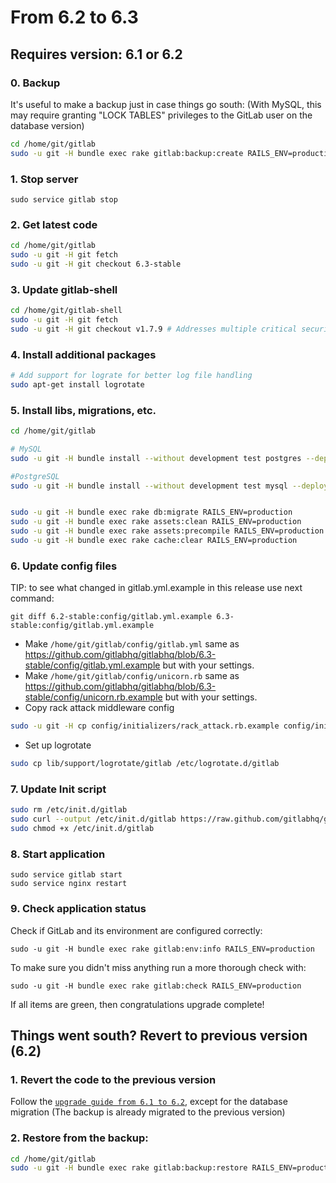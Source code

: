 # From 6.2 to 6.3

## Requires version: 6.1 or 6.2

### 0. Backup

It's useful to make a backup just in case things go south:
(With MySQL, this may require granting "LOCK TABLES" privileges to the GitLab user on the database version)

```bash
cd /home/git/gitlab
sudo -u git -H bundle exec rake gitlab:backup:create RAILS_ENV=production
```

### 1. Stop server

    sudo service gitlab stop

### 2. Get latest code

```bash
cd /home/git/gitlab
sudo -u git -H git fetch
sudo -u git -H git checkout 6.3-stable
```

### 3. Update gitlab-shell

```bash
cd /home/git/gitlab-shell
sudo -u git -H git fetch
sudo -u git -H git checkout v1.7.9 # Addresses multiple critical security vulnerabilities
```

### 4. Install additional packages

```bash
# Add support for lograte for better log file handling
sudo apt-get install logrotate
```

### 5. Install libs, migrations, etc.

```bash
cd /home/git/gitlab

# MySQL
sudo -u git -H bundle install --without development test postgres --deployment

#PostgreSQL
sudo -u git -H bundle install --without development test mysql --deployment


sudo -u git -H bundle exec rake db:migrate RAILS_ENV=production
sudo -u git -H bundle exec rake assets:clean RAILS_ENV=production
sudo -u git -H bundle exec rake assets:precompile RAILS_ENV=production
sudo -u git -H bundle exec rake cache:clear RAILS_ENV=production
```

### 6. Update config files

TIP: to see what changed in gitlab.yml.example in this release use next command:

```
git diff 6.2-stable:config/gitlab.yml.example 6.3-stable:config/gitlab.yml.example
```

* Make `/home/git/gitlab/config/gitlab.yml` same as https://github.com/gitlabhq/gitlabhq/blob/6.3-stable/config/gitlab.yml.example but with your settings.
* Make `/home/git/gitlab/config/unicorn.rb` same as https://github.com/gitlabhq/gitlabhq/blob/6.3-stable/config/unicorn.rb.example but with your settings.
* Copy rack attack middleware config

```bash
sudo -u git -H cp config/initializers/rack_attack.rb.example config/initializers/rack_attack.rb
```
* Set up logrotate

```bash
sudo cp lib/support/logrotate/gitlab /etc/logrotate.d/gitlab
```

### 7. Update Init script

```bash
sudo rm /etc/init.d/gitlab
sudo curl --output /etc/init.d/gitlab https://raw.github.com/gitlabhq/gitlabhq/6.3-stable/lib/support/init.d/gitlab
sudo chmod +x /etc/init.d/gitlab
```

### 8. Start application

    sudo service gitlab start
    sudo service nginx restart

### 9. Check application status

Check if GitLab and its environment are configured correctly:

    sudo -u git -H bundle exec rake gitlab:env:info RAILS_ENV=production

To make sure you didn't miss anything run a more thorough check with:

    sudo -u git -H bundle exec rake gitlab:check RAILS_ENV=production

If all items are green, then congratulations upgrade complete!

## Things went south? Revert to previous version (6.2)

### 1. Revert the code to the previous version
Follow the [`upgrade guide from 6.1 to 6.2`](6.1-to-6.2.md), except for the database migration
(The backup is already migrated to the previous version)

### 2. Restore from the backup:

```bash
cd /home/git/gitlab
sudo -u git -H bundle exec rake gitlab:backup:restore RAILS_ENV=production
```
